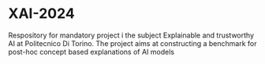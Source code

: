 # XAI-2024
Respository for mandatory project i the subject Explainable and trustworthy AI at Politecnico Di Torino. The project aims at constructing a benchmark for post-hoc concept based explanations of AI models
